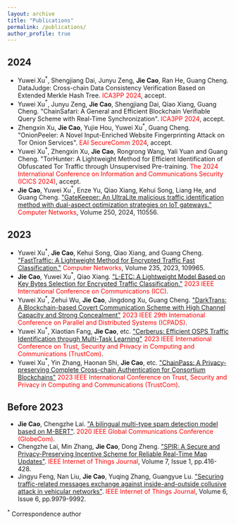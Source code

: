```yaml
---
layout: archive
title: "Publications"
permalink: /publications/
author_profile: true
---
```



## 2024
* Yuwei Xu$^*$, Shengjiang Dai, Junyu Zeng, **Jie Cao**, Ran He, Guang Cheng. DataJudge: Cross-chain Data Consistency Verification Based on Extended Merkle Hash Tree. <span style="color:red;">ICA3PP 2024</span>, accept.
* Yuwei Xu$^*$, Junyu Zeng, **Jie Cao**, Shengjiang Dai, Qiao Xiang, Guang Cheng. "ChainSafari: A General and Efficient Blockchain Verifiable Query Scheme with Real-Time Synchronization". <span style="color:red;">ICA3PP 2024</span>, accept.
* Zhengxin Xu, **Jie Cao**, Yujie Hou, Yuwei Xu$^*$, Guang Cheng. "OnionPeeler: A Novel Input-Enriched Website Fingerprinting Attack on Tor Onion Services". <span style="color:red;">EAI SecureComm 2024</span>, accept.
* Yuwei Xu$^*$, Zhengxin Xu, **Jie Cao**, Rongrong Wang, Yali Yuan and Guang Cheng. "TorHunter: A Lightweight Method for Efficient Identification of Obfuscated Tor Traffic through Unsupervised Pre-training. <span style="color:red;">The 2024 International Conference on Information and Communications Security (ICICS 2024)</span>, accept.
* **Jie Cao**, Yuwei Xu$^*$, Enze Yu, Qiao Xiang, Kehui Song, Liang He, and Guang Cheng. ["GateKeeper: An UltraLite malicious traffic identification method with dual-aspect optimization strategies on IoT gateways."](https://www.sciencedirect.com/science/article/abs/pii/S1389128624003888) <span style="color:red;">Computer Networks</span>, Volume 250, 2024, 110556.


## 2023
* Yuwei Xu$^*$, **Jie Cao**, Kehui Song, Qiao Xiang, and Guang Cheng. ["FastTraffic: A Lightweight Method for Encrypted Traffic Fast Classification."](https://www.sciencedirect.com/science/article/pii/S1389128623004103) <span style="color:red;">Computer Networks</span>, Volume 235, 2023, 109965.
* **Jie Cao**, Yuwei Xu$^*$, Qiao Xiang. ["L-ETC: A Lightweight Model Based on Key Bytes Selection for Encrypted Traffic Classification."](https://ieeexplore.ieee.org/abstract/document/10279015) <span style="color:red;">2023 IEEE International Conference on Communications (ICC)</span>.
* Yuwei Xu$^*$, Zehui Wu, **Jie Cao**, Jingdong Xu, Guang Cheng. ["DarkTrans: A Blockchain-based Covert Communication Scheme with High Channel Capacity and Strong Concealment"](https://ieeexplore.ieee.org/document/10476008/) <span style="color:red;">2023 IEEE 29th International Conference on Parallel and Distributed Systems (ICPADS)</span>.
* Yuwei Xu$^*$, Xiaotian Fang, **Jie Cao**, etc. ["Cerberus: Efficient OSPS Traffic Identification through Multi-Task Learning"](https://ieeexplore.ieee.org/abstract/document/10538745/) <span style="color:red;">2023 IEEE International Conference on Trust, Security and Privacy in Computing and Communications (TrustCom)</span>.
* Yuwei Xu$^*$, Yin Zhang, Haonan Shi, **Jie Cao**, etc. ["ChainPass: A Privacy-preserving Complete Cross-chain Authentication for Consortium Blockchains"](https://ieeexplore.ieee.org/abstract/document/10538918) <span style="color:red;">2023 IEEE International Conference on Trust, Security and Privacy in Computing and Communications (TrustCom)</span>.


## Before 2023
* **Jie Cao**, Chengzhe Lai. ["A bilingual multi-type spam detection model based on M-BERT"](https://ieeexplore.ieee.org/document/9347970). <span style="color:red;">2020 IEEE Global Communications Conference (GlobeCom)</span>.
* Chengzhe Lai, Min Zhang, **Jie Cao**, Dong Zheng. ["SPIR: A Secure and Privacy-Preserving Incentive Scheme for Reliable Real-Time Map Updates"](https://ieeexplore.ieee.org/abstract/document/8896960). <span style="color:red;">IEEE Internet of Things Journal</span>, Volume 7, Issue 1, pp.416-428.
* Jingyu Feng, Nan Liu, **Jie Cao**, Yuqing Zhang, Guangyue Lu. ["Securing traffic-related messages exchange against inside-and-outside collusive attack in vehicular networks"](https://ieeexplore.ieee.org/abstract/document/8790743/). <span style="color:red;">IEEE Internet of Things Journal</span>, Volume 6, Issue 6, pp.9979-9992.

<sup>*</sup> Correspondence author 
